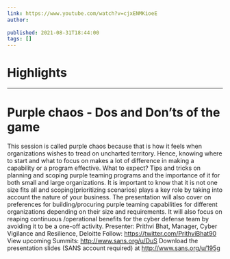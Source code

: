```yaml
---
link: https://www.youtube.com/watch?v=cjxENMKioeE
author: 
   
published: 2021-08-31T18:44:00
tags: []
---
```

# Highlights


---
# Purple chaos - Dos and Don’ts of the game
This session is called purple chaos because that is how it feels when organizations wishes to tread on uncharted territory. Hence, knowing where to start and what to focus on makes a lot of difference in making a capability or a program effective. What to expect? Tips and tricks on planning and scoping purple teaming programs and the importance of it for both small and large organizations. It is important to know that it is not one size fits all and scoping(prioritizing scenarios) plays a key role by taking into account the nature of your business. The presentation will also cover on preferences for building/procuring purple teaming capabilities for different organizations depending on their size and requirements. It will also focus on reaping continuous /operational benefits for the cyber defense team by avoiding it to be a one-off activity. Presenter: Prithvi Bhat, Manager, Cyber Vigilance and Resilience, Deloitte Follow: https://twitter.com/PrithviBhat90 View upcoming Summits: http://www.sans.org/u/DuS Download the presentation slides (SANS account required) at http://www.sans.org/u/195g